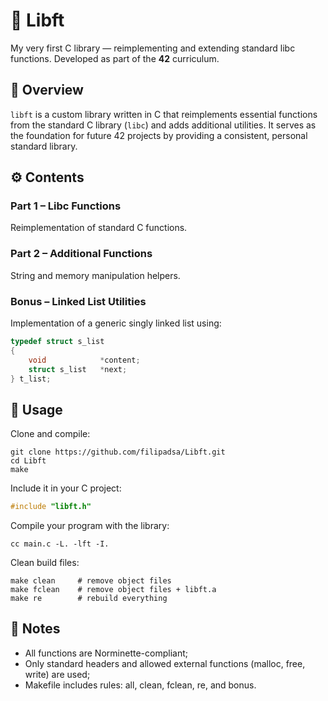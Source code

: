 # 🧩 Libft

My very first C library — reimplementing and extending standard libc functions.
Developed as part of the **42** curriculum.

## 🧠 Overview

`libft` is a custom library written in C that reimplements essential functions from the standard C library (`libc`) and adds additional utilities.
It serves as the foundation for future 42 projects by providing a consistent, personal standard library.

## ⚙️ Contents

### **Part 1 – Libc Functions**
Reimplementation of standard C functions.

### **Part 2 – Additional Functions**
String and memory manipulation helpers.

### **Bonus – Linked List Utilities**
Implementation of a generic singly linked list using:
```c
typedef struct s_list
{
    void            *content;
    struct s_list   *next;
} t_list;
```

## 🧪 Usage

Clone and compile:
```
git clone https://github.com/filipadsa/Libft.git
cd Libft
make
```

Include it in your C project:
```c
#include "libft.h"
```

Compile your program with the library:
```
cc main.c -L. -lft -I.
```

Clean build files:
```
make clean     # remove object files
make fclean    # remove object files + libft.a
make re        # rebuild everything
```

## 📝 Notes

- All functions are Norminette-compliant;
- Only standard headers and allowed external functions (malloc, free, write) are used;
- Makefile includes rules: all, clean, fclean, re, and bonus.
